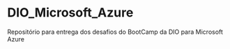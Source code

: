 # DIO_Microsoft_Azure
Repositório para entrega dos desafios do BootCamp da DIO para Microsoft Azure
